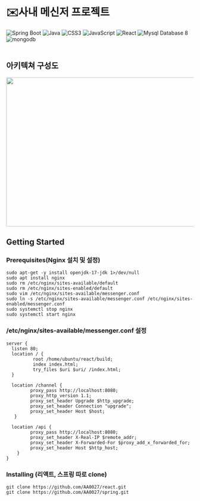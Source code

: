 # ✉️사내 메신저 프로젝트

![Spring Boot](https://img.shields.io/badge/Spring%20Boot-6DB33F?style=for-the-badge&logo=springboot&logoColor=white)  ![Java](https://img.shields.io/badge/JAVA-000?style=for-the-badge&logo=java&logoColor=white) ![CSS3](https://img.shields.io/badge/css3-000?style=for-the-badge&logo=css3&logoColor=white) ![JavaScript](https://img.shields.io/badge/javascript-000?style=for-the-badge&logo=javascript&logoColor=white) ![React](https://img.shields.io/badge/React-61DAFB?style=for-the-badge) ![Mysql Database 8](https://img.shields.io/badge/MySql-F80000?style=for-the-badge) ![mongodb](https://img.shields.io/badge/mongodb-47A248?style=for-the-badge&logo=mongodb&logoColor=white)  
<br>


## 아키텍쳐 구성도
<img src="https://github.com/user-attachments/assets/d61d1444-a6fb-4272-8143-8d1f63da047a" width="650" height="400" />
<br/>

## Getting Started 


### Prerequisites(Nginx 설치 및 설정)
```
sudo apt-get -y install openjdk-17-jdk 1>/dev/null
sudo apt install nginx
sudo rm /etc/nginx/sites-available/default
sudo rm /etc/nginx/sites-enabled/default
sudo vim /etc/nginx/sites-available/messenger.conf
sudo ln -s /etc/nginx/sites-available/messenger.conf /etc/nginx/sites-enabled/messenger.conf
sudo systemctl stop nginx
sudo systemctl start nginx
```



### /etc/nginx/sites-available/messenger.conf 설정



```
server {
  listen 80;
  location / {
          root /home/ubuntu/react/build;
          index index.html;
          try_files $uri $uri/ /index.html;
  }

  location /channel {
         proxy_pass http://localhost:8080;
         proxy_http_version 1.1;
         proxy_set_header Upgrade $http_upgrade;
         proxy_set_header Connection "upgrade";
         proxy_set_header Host $host;
   }

  location /api {
         proxy_pass http://localhost:8080;
         proxy_set_header X-Real-IP $remote_addr;
         proxy_set_header X-Forwarded-For $proxy_add_x_forwarded_for;
         proxy_set_header Host $http_host;
    }
}
```

### Installing (리액트, 스프링 따로 clone)

```
git clone https://github.com/AA0027/react.git
git clone https://github.com/AA0027/spring.git
```
